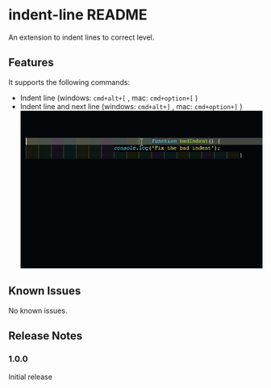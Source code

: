 # indent-line README

An extension to indent lines to correct level.

## Features

It supports the following commands:

- Indent line               (windows: `cmd+alt+[` , mac: `cmd+option+[` )
- Indent line and next line (windows: `cmd+alt+]` , mac: `cmd+option+]` )
![Demo](images/indent-line-demo.gif)

## Known Issues

No known issues.

## Release Notes

### 1.0.0

Initial release